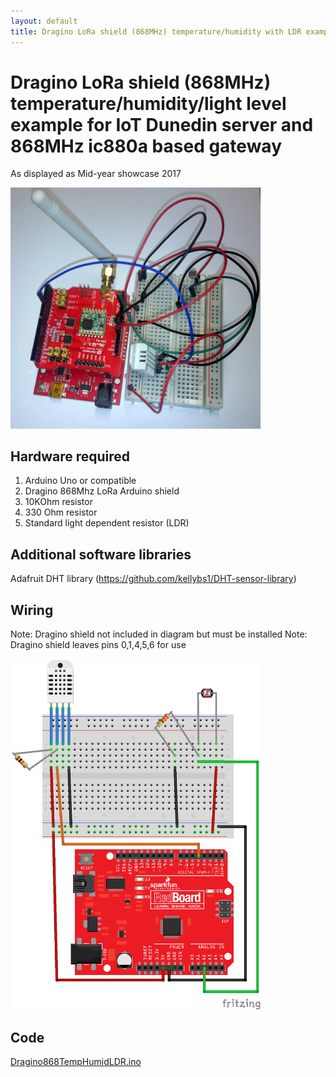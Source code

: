 ```yaml
---
layout: default
title: Dragino LoRa shield (868MHz) temperature/humidity with LDR example 
---
```


#  Dragino LoRa shield (868MHz) temperature/humidity/light level example for IoT Dunedin server and 868MHz ic880a based gateway

As displayed as Mid-year showcase 2017

<img src="Dragino868TempHumidLDR_real.jpg" width="400">

## Hardware required
1. Arduino Uno or compatible
2. Dragino 868Mhz LoRa Arduino shield 
3. 10KOhm resistor
4. 330 Ohm resistor
5. Standard light dependent resistor (LDR)

## Additional software libraries
Adafruit DHT library (https://github.com/kellybs1/DHT-sensor-library)

## Wiring

Note: Dragino shield not included in diagram but must be installed
Note: Dragino shield leaves pins 0,1,4,5,6 for use

<img src="Dragino868TempHumidLDR_bb.png" width="400">

## Code

<a href ="Dragino868TempHumidLDR.ino">Dragino868TempHumidLDR.ino</a>
